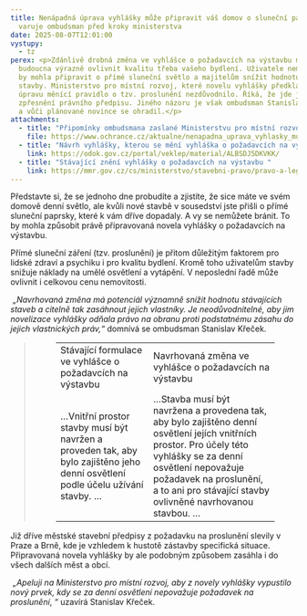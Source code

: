 ```yaml
---
title: Nenápadná úprava vyhlášky může připravit váš domov o sluneční paprsky,
  varuje ombudsman před kroky ministerstva
date: 2025-08-07T12:01:00
vystupy:
  - tz
perex: <p>Zdánlivě drobná změna ve vyhlášce o požadavcích na výstavbu může do
  budoucna výrazně ovlivnit kvalitu třeba vašeho bydlení. Uživatele nemovitosti
  by mohla připravit o přímé sluneční světlo a majitelům snížit hodnotu jejich
  stavby. Ministerstvo pro místní rozvoj, které novelu vyhlášky předkládá, navíc
  úpravu měnící pravidlo o tzv. proslunění nezdůvodnilo. Říká, že jde jen o
  zpřesnění právního předpisu. Jiného názoru je však ombudsman Stanislav Křeček
  a vůči plánované novince se ohradil.</p>
attachments:
  - title: "Připomínky ombudsmana zaslané Ministerstvu pro místní rozvoj "
    file: https://www.ochrance.cz/aktualne/nenapadna_uprava_vyhlasky_muze_pripravit_vas_domov_o_slunecni_paprsky_varuje_ombudsman_pred_kroky_ministerstva/35017-25_pripominky_vyhlaska_o_pozadavcich_na_vystavbu.pdf
  - title: "Návrh vyhlášky, kterou se mění vyhláška o požadavcích na výstavbu "
    link: https://odok.gov.cz/portal/veklep/material/ALBSDJ5DKVKK/
  - title: "Stávající znění vyhlášky o požadavcích na výstavbu "
    link: https://mmr.gov.cz/cs/ministerstvo/stavebni-pravo/pravo-a-legislativa/novy-stavebni-zakon/vyhlasky/navrh-vyhlasky-o-pozadavcich-na-vystavbu
---
```

<p>Představte si, že se jednoho dne probudíte a zjistíte, že sice máte ve svém domově denní světlo, ale kvůli nové stavbě v&nbsp;sousedství jste přišli o přímé sluneční paprsky, které k&nbsp;vám dříve dopadaly. A vy se nemůžete bránit. To by mohla způsobit právě připravovaná novela vyhlášky o požadavcích na výstavbu.</p>
<p>Přímé sluneční záření (tzv. proslunění) je přitom důležitým faktorem pro lidské zdraví a psychiku i pro kvalitu bydlení. Kromě toho uživatelům stavby snižuje náklady na umělé osvětlení a vytápění. V&nbsp;neposlední řadě může ovlivnit i celkovou cenu nemovitosti.</p>
<p>
<i>&nbsp;„Navrhovaná změna má potenciál významně snížit hodnotu stávajících staveb a citelně tak zasáhnout jejich vlastníky. Je neodůvodnitelné, aby jim novelizace vyhlášky odňala právo na obranu proti podstatnému zásahu do jejich vlastnických práv,“&nbsp;</i>domnívá se ombudsman Stanislav Křeček.&nbsp;</p>
<blockquote>
<figure class="table">
<table>
<tbody>
<tr>
<td>Stávající formulace ve vyhlášce o požadavcích na výstavbu</td>
<td>Navrhovaná změna ve vyhlášce o požadavcích na výstavbu</td></tr>
<tr>
<td>…Vnitřní prostor stavby musí být navržen a proveden tak, aby bylo zajištěno jeho denní osvětlení podle účelu užívání stavby. …</td>
<td>…Stavba musí být navržena a provedena tak, aby bylo zajištěno denní osvětlení jejích vnitřních prostor. Pro účely této vyhlášky se za denní osvětlení nepovažuje požadavek na proslunění, a&nbsp;to ani pro stávající stavby ovlivněné navrhovanou stavbou. …</td></tr></tbody></table></figure></blockquote>
<p>Již dříve městské stavební předpisy z&nbsp;požadavku na proslunění slevily v Praze a Brně, kde je vzhledem k&nbsp;hustotě zástavby specifická situace. Připravovaná novela vyhlášky by ale podobným způsobem zasáhla i do všech dalších měst a obcí.&nbsp;</p>
<p>
<i>&nbsp;„Apeluji na Ministerstvo pro místní rozvoj, aby z&nbsp;novely vyhlášky vypustilo nový prvek, kdy se&nbsp;za denní osvětlení nepovažuje požadavek na proslunění</i>,
<i> “</i> uzavírá Stanislav Křeček.</p>
